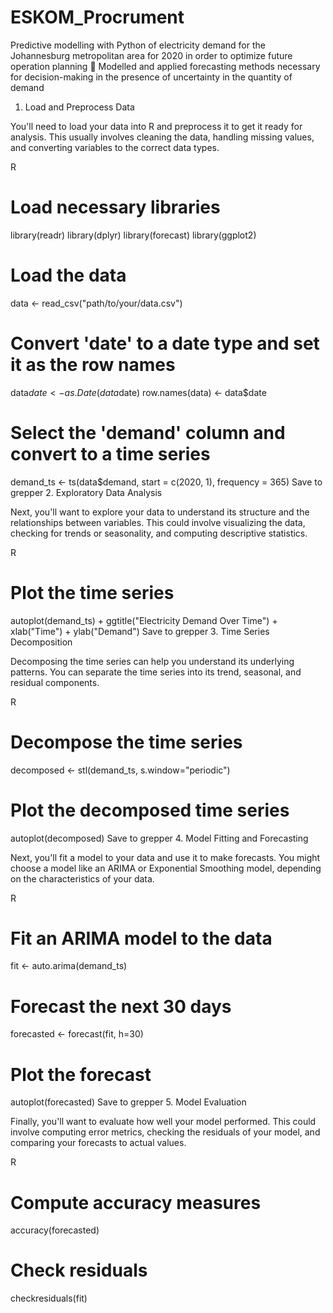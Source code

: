 # ESKOM_Procrument
Predictive modelling with Python of electricity demand for the Johannesburg metropolitan area for 2020 in order to optimize  future operation planning             Modelled and applied forecasting methods necessary for decision-making in the presence of uncertainty in the quantity of  demand
1. Load and Preprocess Data

You'll need to load your data into R and preprocess it to get it ready for analysis. This usually involves cleaning the data, handling missing values, and converting variables to the correct data types.

R
# Load necessary libraries
library(readr)
library(dplyr)
library(forecast)
library(ggplot2)

# Load the data
data <- read_csv("path/to/your/data.csv")

# Convert 'date' to a date type and set it as the row names
data$date <- as.Date(data$date)
row.names(data) <- data$date

# Select the 'demand' column and convert to a time series
demand_ts <- ts(data$demand, start = c(2020, 1), frequency = 365)
Save to grepper
2. Exploratory Data Analysis

Next, you'll want to explore your data to understand its structure and the relationships between variables. This could involve visualizing the data, checking for trends or seasonality, and computing descriptive statistics.

R
# Plot the time series
autoplot(demand_ts) +
  ggtitle("Electricity Demand Over Time") +
  xlab("Time") +
  ylab("Demand")
Save to grepper
3. Time Series Decomposition

Decomposing the time series can help you understand its underlying patterns. You can separate the time series into its trend, seasonal, and residual components.

R

# Decompose the time series
decomposed <- stl(demand_ts, s.window="periodic")

# Plot the decomposed time series
autoplot(decomposed)
Save to grepper
4. Model Fitting and Forecasting

Next, you'll fit a model to your data and use it to make forecasts. You might choose a model like an ARIMA or Exponential Smoothing model, depending on the characteristics of your data.

R

# Fit an ARIMA model to the data
fit <- auto.arima(demand_ts)

# Forecast the next 30 days
forecasted <- forecast(fit, h=30)

# Plot the forecast
autoplot(forecasted)
Save to grepper
5. Model Evaluation

Finally, you'll want to evaluate how well your model performed. This could involve computing error metrics, checking the residuals of your model, and comparing your forecasts to actual values.

R

# Compute accuracy measures
accuracy(forecasted)

# Check residuals
checkresiduals(fit)
